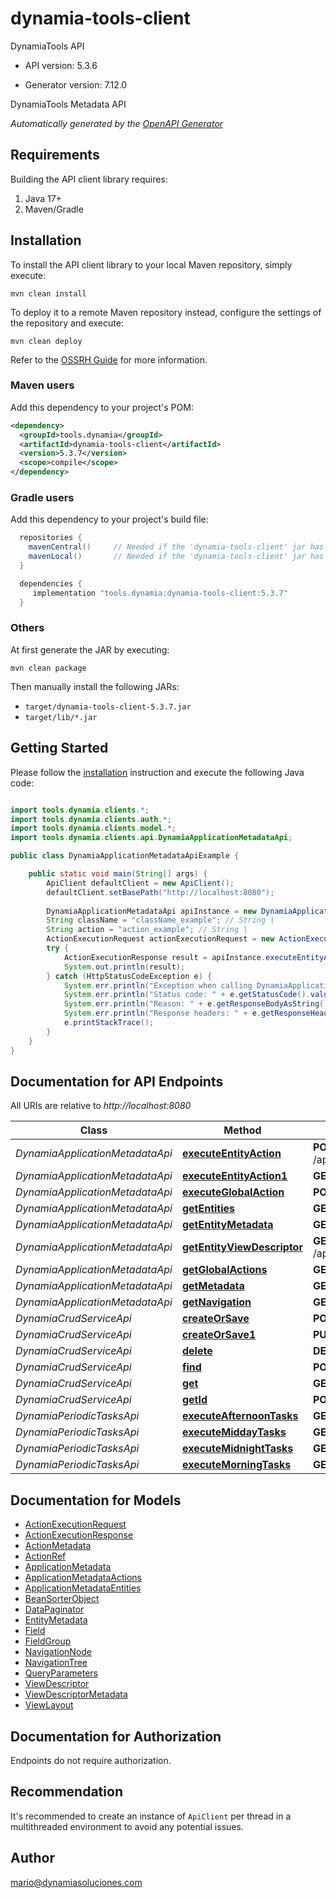 # dynamia-tools-client

DynamiaTools API

- API version: 5.3.6

- Generator version: 7.12.0

DynamiaTools Metadata API


*Automatically generated by the [OpenAPI Generator](https://openapi-generator.tech)*

## Requirements

Building the API client library requires:

1. Java 17+
2. Maven/Gradle

## Installation

To install the API client library to your local Maven repository, simply execute:

```shell
mvn clean install
```

To deploy it to a remote Maven repository instead, configure the settings of the repository and execute:

```shell
mvn clean deploy
```

Refer to the [OSSRH Guide](http://central.sonatype.org/pages/ossrh-guide.html) for more information.

### Maven users

Add this dependency to your project's POM:

```xml
<dependency>
  <groupId>tools.dynamia</groupId>
  <artifactId>dynamia-tools-client</artifactId>
  <version>5.3.7</version>
  <scope>compile</scope>
</dependency>
```

### Gradle users

Add this dependency to your project's build file:

```groovy
  repositories {
    mavenCentral()     // Needed if the 'dynamia-tools-client' jar has been published to maven central.
    mavenLocal()       // Needed if the 'dynamia-tools-client' jar has been published to the local maven repo.
  }

  dependencies {
     implementation "tools.dynamia:dynamia-tools-client:5.3.7"
  }
```

### Others

At first generate the JAR by executing:

```shell
mvn clean package
```

Then manually install the following JARs:

- `target/dynamia-tools-client-5.3.7.jar`
- `target/lib/*.jar`

## Getting Started

Please follow the [installation](#installation) instruction and execute the following Java code:

```java

import tools.dynamia.clients.*;
import tools.dynamia.clients.auth.*;
import tools.dynamia.clients.model.*;
import tools.dynamia.clients.api.DynamiaApplicationMetadataApi;

public class DynamiaApplicationMetadataApiExample {

    public static void main(String[] args) {
        ApiClient defaultClient = new ApiClient();
        defaultClient.setBasePath("http://localhost:8080");
        
        DynamiaApplicationMetadataApi apiInstance = new DynamiaApplicationMetadataApi(defaultClient);
        String className = "className_example"; // String | 
        String action = "action_example"; // String | 
        ActionExecutionRequest actionExecutionRequest = new ActionExecutionRequest(); // ActionExecutionRequest | 
        try {
            ActionExecutionResponse result = apiInstance.executeEntityAction(className, action, actionExecutionRequest);
            System.out.println(result);
        } catch (HttpStatusCodeException e) {
            System.err.println("Exception when calling DynamiaApplicationMetadataApi#executeEntityAction");
            System.err.println("Status code: " + e.getStatusCode().value());
            System.err.println("Reason: " + e.getResponseBodyAsString());
            System.err.println("Response headers: " + e.getResponseHeaders());
            e.printStackTrace();
        }
    }
}

```

## Documentation for API Endpoints

All URIs are relative to *http://localhost:8080*

Class | Method | HTTP request | Description
------------ | ------------- | ------------- | -------------
*DynamiaApplicationMetadataApi* | [**executeEntityAction**](docs/DynamiaApplicationMetadataApi.md#executeEntityAction) | **POST** /api/app/metadata/entities/{className}/action/{action} | 
*DynamiaApplicationMetadataApi* | [**executeEntityAction1**](docs/DynamiaApplicationMetadataApi.md#executeEntityAction1) | **GET** /api/app/metadata/entities/{className}/views | 
*DynamiaApplicationMetadataApi* | [**executeGlobalAction**](docs/DynamiaApplicationMetadataApi.md#executeGlobalAction) | **POST** /api/app/metadata/actions/{action} | 
*DynamiaApplicationMetadataApi* | [**getEntities**](docs/DynamiaApplicationMetadataApi.md#getEntities) | **GET** /api/app/metadata/entities | 
*DynamiaApplicationMetadataApi* | [**getEntityMetadata**](docs/DynamiaApplicationMetadataApi.md#getEntityMetadata) | **GET** /api/app/metadata/entities/{className} | 
*DynamiaApplicationMetadataApi* | [**getEntityViewDescriptor**](docs/DynamiaApplicationMetadataApi.md#getEntityViewDescriptor) | **GET** /api/app/metadata/entities/{className}/views/{view} | 
*DynamiaApplicationMetadataApi* | [**getGlobalActions**](docs/DynamiaApplicationMetadataApi.md#getGlobalActions) | **GET** /api/app/metadata/actions | 
*DynamiaApplicationMetadataApi* | [**getMetadata**](docs/DynamiaApplicationMetadataApi.md#getMetadata) | **GET** /api/app/metadata | 
*DynamiaApplicationMetadataApi* | [**getNavigation**](docs/DynamiaApplicationMetadataApi.md#getNavigation) | **GET** /api/app/metadata/navigation | 
*DynamiaCrudServiceApi* | [**createOrSave**](docs/DynamiaCrudServiceApi.md#createOrSave) | **POST** /crud-service/{className} | 
*DynamiaCrudServiceApi* | [**createOrSave1**](docs/DynamiaCrudServiceApi.md#createOrSave1) | **PUT** /crud-service/{className} | 
*DynamiaCrudServiceApi* | [**delete**](docs/DynamiaCrudServiceApi.md#delete) | **DELETE** /crud-service/{className}/{id} | 
*DynamiaCrudServiceApi* | [**find**](docs/DynamiaCrudServiceApi.md#find) | **POST** /crud-service/{className}/find | 
*DynamiaCrudServiceApi* | [**get**](docs/DynamiaCrudServiceApi.md#get) | **GET** /crud-service/{className}/{id} | 
*DynamiaCrudServiceApi* | [**getId**](docs/DynamiaCrudServiceApi.md#getId) | **POST** /crud-service/{className}/id | 
*DynamiaPeriodicTasksApi* | [**executeAfternoonTasks**](docs/DynamiaPeriodicTasksApi.md#executeAfternoonTasks) | **GET** /schedule/execute-tasks/afternoon | 
*DynamiaPeriodicTasksApi* | [**executeMiddayTasks**](docs/DynamiaPeriodicTasksApi.md#executeMiddayTasks) | **GET** /schedule/execute-tasks/midday | 
*DynamiaPeriodicTasksApi* | [**executeMidnightTasks**](docs/DynamiaPeriodicTasksApi.md#executeMidnightTasks) | **GET** /schedule/execute-tasks/evening | 
*DynamiaPeriodicTasksApi* | [**executeMorningTasks**](docs/DynamiaPeriodicTasksApi.md#executeMorningTasks) | **GET** /schedule/execute-tasks/morning | 


## Documentation for Models

 - [ActionExecutionRequest](docs/ActionExecutionRequest.md)
 - [ActionExecutionResponse](docs/ActionExecutionResponse.md)
 - [ActionMetadata](docs/ActionMetadata.md)
 - [ActionRef](docs/ActionRef.md)
 - [ApplicationMetadata](docs/ApplicationMetadata.md)
 - [ApplicationMetadataActions](docs/ApplicationMetadataActions.md)
 - [ApplicationMetadataEntities](docs/ApplicationMetadataEntities.md)
 - [BeanSorterObject](docs/BeanSorterObject.md)
 - [DataPaginator](docs/DataPaginator.md)
 - [EntityMetadata](docs/EntityMetadata.md)
 - [Field](docs/Field.md)
 - [FieldGroup](docs/FieldGroup.md)
 - [NavigationNode](docs/NavigationNode.md)
 - [NavigationTree](docs/NavigationTree.md)
 - [QueryParameters](docs/QueryParameters.md)
 - [ViewDescriptor](docs/ViewDescriptor.md)
 - [ViewDescriptorMetadata](docs/ViewDescriptorMetadata.md)
 - [ViewLayout](docs/ViewLayout.md)


<a id="documentation-for-authorization"></a>
## Documentation for Authorization

Endpoints do not require authorization.


## Recommendation

It's recommended to create an instance of `ApiClient` per thread in a multithreaded environment to avoid any potential issues.

## Author

mario@dynamiasoluciones.com

